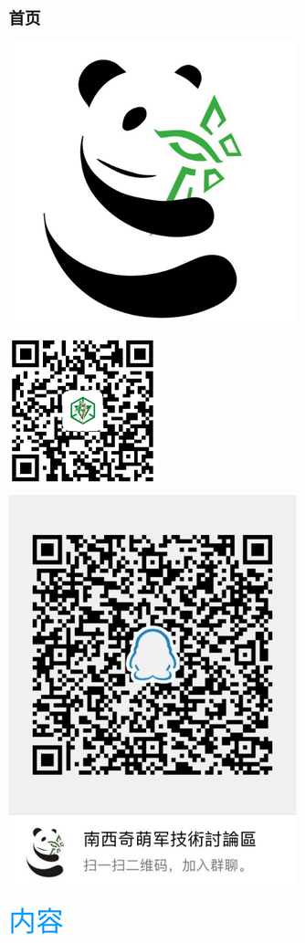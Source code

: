 # 首页



![Chengdu Enlightened LOGO](.gitbook/assets/img_0353.JPG)

![&#x516C;&#x4F17;&#x53F7;&#xFF1A;&#x72C2;&#x91CE;&#x897F;&#x90E8;&#x7EFF;&#x519B;](.gitbook/assets/1561565625.png)

![](.gitbook/assets/qq-tu-pian-20190626105000.jpg)

<font color=#0099ff size=7 face="黑体">内容</font> 

